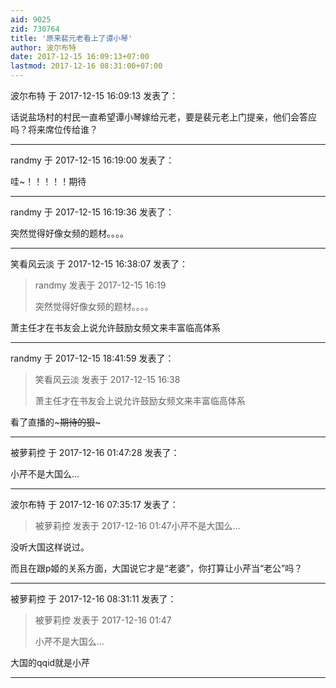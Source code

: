 ```yaml
---
aid: 9025
zid: 730764
title: '原来裴元老看上了谭小琴'
author: 波尔布特
date: 2017-12-15 16:09:13+07:00
lastmod: 2017-12-16 08:31:00+07:00
---
```


波尔布特 于 2017-12-15 16:09:13 发表了：

话说盐场村的村民一直希望谭小琴嫁给元老，要是裴元老上门提亲，他们会答应吗？将来席位传给谁？

---------

randmy 于 2017-12-15 16:19:00 发表了：

哇~！！！！！期待

---------

randmy 于 2017-12-15 16:19:36 发表了：

突然觉得好像女频的题材。。。。

---------

笑看风云淡 于 2017-12-15 16:38:07 发表了：

> randmy 发表于 2017-12-15 16:19
> 
> 突然觉得好像女频的题材。。。。



萧主任才在书友会上说允许鼓励女频文来丰富临高体系

---------

randmy 于 2017-12-15 18:41:59 发表了：

> 笑看风云淡 发表于 2017-12-15 16:38
> 
> 萧主任才在书友会上说允许鼓励女频文来丰富临高体系



看了直播的~~~期待的狠~~~

---------

被萝莉控 于 2017-12-16 01:47:28 发表了：

小芹不是大国么…

---------

波尔布特 于 2017-12-16 07:35:17 发表了：

> 被萝莉控 发表于 2017-12-16 01:47小芹不是大国么…



没听大国这样说过。

而且在跟p姬的关系方面，大国说它才是“老婆”，你打算让小芹当“老公”吗？

---------

被萝莉控 于 2017-12-16 08:31:11 发表了：

> 被萝莉控 发表于 2017-12-16 01:47
> 
> 小芹不是大国么…



大国的qqid就是小芹

---------

